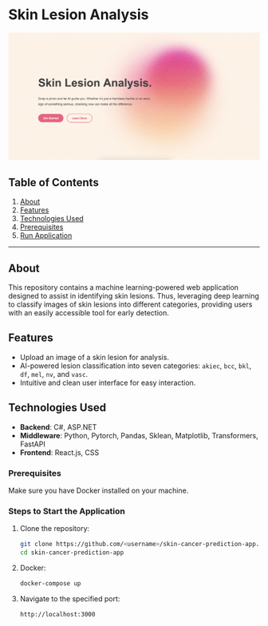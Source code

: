 # Skin Lesion Analysis

![Skin Lesion Analysis](client/public/assets/landing_page_photo.jpeg)

## Table of Contents
1. [About](#about)
2. [Features](#features)
3. [Technologies Used](#technologies-used)
4. [Prerequisites](#prerequisites)
5. [Run Application](#steps-to-start-the-application)

---

## About
This repository contains a machine learning-powered web application designed to assist in identifying skin lesions. Thus, leveraging deep learning to classify images of skin lesions into different categories, providing users with an easily accessible tool for early detection.

## Features
- Upload an image of a skin lesion for analysis.
- AI-powered lesion classification into seven categories: `akiec`, `bcc`, `bkl`, `df`, `mel`, `nv`, and `vasc`.
- Intuitive and clean user interface for easy interaction.

## Technologies Used
- **Backend**: C#, ASP.NET
- **Middleware**: Python, Pytorch, Pandas, Sklean, Matplotlib, Transformers, FastAPI
- **Frontend**: React.js, CSS

### Prerequisites
Make sure you have Docker installed on your machine.

### Steps to Start the Application
1. Clone the repository:
   ```bash
   git clone https://github.com/<username>/skin-cancer-prediction-app.git
   cd skin-cancer-prediction-app
   ```

2. Docker:
   ```bash
   docker-compose up
   ```
3. Navigate to the specified port:
   ```bash
   http://localhost:3000
   ```
